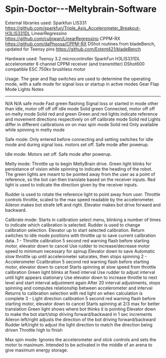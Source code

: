 # Spin-Doctor---Meltybrain-Software

External libraries used:
Sparkfun LIS331
https://github.com/sparkfun/Triple_Axis_Accelerometer_Breakout-H3LIS331DL
LinearRegressino
https://github.com/cubiwan/LinearRegressino
CPPM-RX
https://github.com/daPhoosa/CPPM-RX
DShot routines from bladeBench, updated for Teensy pins
https://github.com/Extent421/bladeBench

Hardware used:
Teensy 3.2 microcontroller
SparkFun H3LIS331DL accelerometer
6 channel CPPM receiver (and transmitter)
DShot600 compatible ESC
750kv brushless motor

Usage:
The gear and flap switches are used to determine the operating mode, with a safe mode for signal loss or startup in active modes
Gear  Flap  Mode            Lights              Notes
____  ____  _______________ ___________________ _____
N/A   N/A   safe mode       Fast green flashing Signal loss or started in mode other than idle, motor off
off   off   idle mode       Solid green         Connected, motor off
off   on    melty mode      Solid red and green Green and red lights indicate reference and movement directions respectively
on    off   calibrate mode  Solid red           Lights differ in different calibrations
on    on    max spin mode   Solid red           Only available while spinning in melty mode

Safe mode:
Only entered before connecting and setting switches for idle mode and during signal loss.
motors set off.  Safe mode after powerup.

Idle mode:
Motors set off.  Safe mode after powerup.

Melty mode:
Throttle up to begin MeltyBrain drive.
Green light blinks for persistance of vision while spinning to indicate the heading of the robot.  The green lights are meant to be pointed away from the user as a point of reference, so the bot can then translate based on the receiver inputs.
Red light is used to indicate the direction given by the receiver inputs.

Rudder is used to rotate the reference light to point away from user.
Throttle controls throttle, scaled to the max speed readable by the accelerometer.
Aileron makes bot strafe left and right.
Elevator makes bot drive forward and backward.

Calibrate mode:
Starts in calibration select menu, blinking a number of times to indicate which calibration is selected.
Rudder is used to change calibration selection.
Elevator up to start selected calibration.
Return switches to idle mode positions with throttle up to save current calibration data.
  1 - Throttle calibration
    5 second red warning flash before starting motor, elevator down to cancel
    Use rudder to increase/decrease motor speed to minimum necessary for spinup
    Elevator down to save
    Automatic slow throttle up until accelerometer saturates, then stops spinning
  2 - Accelerometer Ccalibration
    5 second red warning flash before starting motor, elevator down to cancel
    Starts spinning at slow speed from throttle calibration
    Green light blinks at fixed interval
    Use rudder to adjust interval until light appears stationary
    Use elevator down to increase throttle to next level and start interval adjustment again
    After 20 interval adjustments, stops spinning and computes relationship between accelerometer and interval
    Returns to calibration selection with red light on when calculation is complete
  3 - Light direction calibration 
    5 second red warning flash before starting motor, elevator down to cancel
    Starts spinning at 2/3 max for better translation
    Green light shows where bot thinks it is pointing
    Elevator down to make the bot start/stop driving forward/backward in 1 sec increments
    Aileron left/right adjusts the direction of the bot driving forward/backward
    Rudder left/right to adjust the light direction to match the direction being driven
    Throttle high to finish    

Max spin mode:
Ignores the accelerometer and stick controls and sets the motor to maximum.  Intended to be activated in the middle of an arena to give maximum energy storage.
